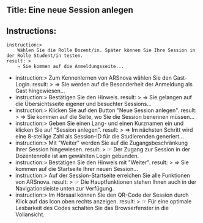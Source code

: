 Title: Eine neue Session anlegen
----
Instructions:
-
	instruction:>
		Wählen Sie die Rolle Dozent/in. Später können Sie Ihre Session in der Rolle Student/in testen.
	result: >
		⇒ Sie kommen auf die Anmeldungsseite...
-
	instruction:>
		Zum Kennenlernen von ARSnova wählen Sie den Gast-Login.
	result: >
	 ⇒ Sie werden auf die Besonderheit der Anmeldung als Gast hingewiesen...
-
	instruction:>
		Bestätigen Sie den Hinweis.
	result: >
	 ⇒ Sie gelangen auf die Übersichtsseite eigener und besuchter Sessions...
-
	instruction:>
		Klicken Sie auf den Button "Neue Session anlegen".
	result: >
	 ⇒ Sie kommen auf die Seite, wo Sie die Session benennen müssen...
-
	instruction:>
		Geben Sie einen Lang- und einen Kurznamen ein und klicken Sie auf "Session anlegen".
	result: >
	 ⇒ Im nächsten Schritt wird eine 8-stellige Zahl als Session-ID für die Studierenden generiert...
-
	instruction:>
		Mit "Weiter" werden Sie auf die Zugangsbeschränkung Ihrer Session hingewiesen.
	result: >
		☞ Der Zugang zur Session in der Dozentenrolle ist am gewählten Login gebunden.
-
	instruction:>
		Bestätigen Sie den Hinweis mit "Weiter".
	result: >
	 ⇒ Sie kommen auf die Startseite Ihrer neuen Session...
-
	instruction:>
		Auf der Session-Startseite erreichen Sie alle Funktionen von ARSnova.
	result: >
		☞ Die Hauptfunktionen stehen Ihnen auch in der Navigationsleiste unten zur Verfügung.
-
	instruction:>
		Im Hörsaal können Sie den QR-Code der Session durch Klick auf das Icon oben rechts anzeigen.
	result: >
		☞ Für eine optimale Lesbarkeit des Codes schalten Sie das Browserfenster in die Vollansicht.
